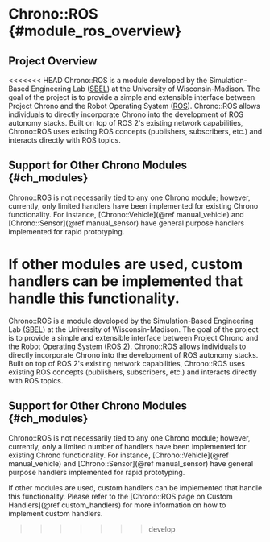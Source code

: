 Chrono::ROS {#module_ros_overview}
==============

## Project Overview

<<<<<<< HEAD
Chrono::ROS is a module developed by the Simulation-Based Engineering Lab ([SBEL](https://sbel.wisc.edu)) at the University of Wisconsin-Madison. The goal of the project is to provide a simple and extensible interface between Project Chrono and the Robot Operating System ([ROS](docs.ros.org)). Chrono::ROS allows individuals to directly incorporate Chrono into the development of ROS autonomy stacks. Built on top of ROS 2's existing network capabilities, Chrono::ROS uses existing ROS concepts (publishers, subscribers, etc.) and interacts directly with ROS topics.

## Support for Other Chrono Modules {#ch_modules}

Chrono::ROS is not necessarily tied to any one Chrono module; however, currently, only limited handlers have been implemented for existing Chrono functionality. For instance, [Chrono::Vehicle](@ref manual_vehicle) and [Chrono::Sensor](@ref manual_sensor) have general purpose handlers implemented for rapid prototyping.

If other modules are used, custom handlers can be implemented that handle this functionality. 
=======
Chrono::ROS is a module developed by the Simulation-Based Engineering Lab ([SBEL](https://sbel.wisc.edu)) at the University of Wisconsin-Madison. The goal of the project is to provide a simple and extensible interface between Project Chrono and the Robot Operating System ([ROS 2](https://docs.ros.org/)). Chrono::ROS allows individuals to directly incorporate Chrono into the development of ROS autonomy stacks. Built on top of ROS 2's existing network capabilities, Chrono::ROS uses existing ROS concepts (publishers, subscribers, etc.) and interacts directly with ROS topics.

## Support for Other Chrono Modules {#ch_modules}

Chrono::ROS is not necessarily tied to any one Chrono module; however, currently, only a limited number of handlers have been implemented for existing Chrono functionality. For instance, [Chrono::Vehicle](@ref manual_vehicle) and [Chrono::Sensor](@ref manual_sensor) have general purpose handlers implemented for rapid prototyping.

If other modules are used, custom handlers can be implemented that handle this functionality. Please refer to the [Chrono::ROS page on Custom Handlers](@ref custom_handlers) for more information on how to implement custom handlers.
>>>>>>> develop
